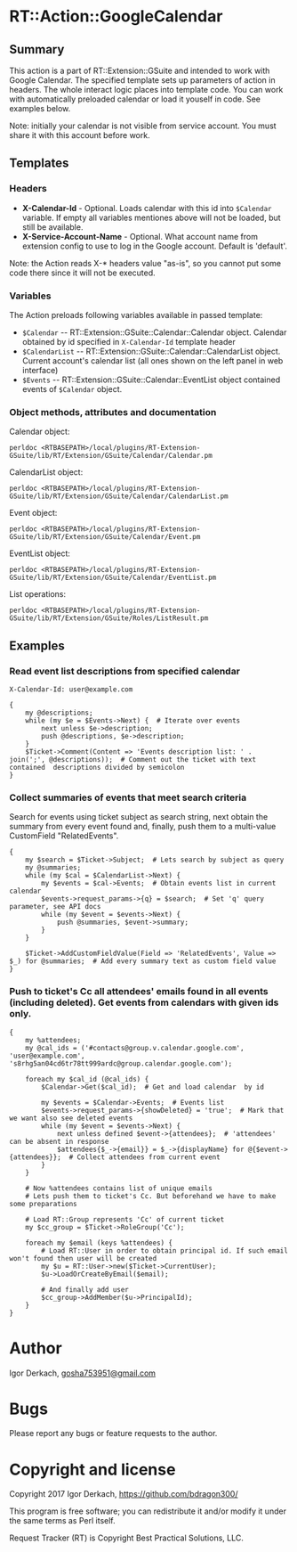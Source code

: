 # RT::Action::GoogleCalendar

## Summary

This action is a part of RT::Extension::GSuite and intended to work with 
Google Calendar. The specified template sets up parameters of action
in headers. The whole interact logic places into template code. You can work with automatically preloaded calendar or load it youself in code. See examples below.

Note: initially your calendar is not visible from service account. You must share it with this account before work.

## Templates

### Headers

* **X-Calendar-Id** - Optional. Loads calendar with this id into ```$Calendar``` variable. If empty all variables mentiones above will not be loaded, but still be available.
* **X-Service-Account-Name** - Optional. What account name from extension
config to use to log in the Google account. Default is 'default'.

Note: the Action reads X-* headers value "as-is", so you cannot put some code there since it will not be executed.

### Variables

The Action preloads following variables available in passed template:

* ```$Calendar``` -- RT::Extension::GSuite::Calendar::Calendar object. Calendar obtained by id specified in ```X-Calendar-Id``` template header
* ```$CalendarList``` -- RT::Extension::GSuite::Calendar::CalendarList object. Current account's calendar list (all ones shown on the left panel in web interface)
* ```$Events``` -- RT::Extension::GSuite::Calendar::EventList object contained events of ```$Calendar``` object.

### Object methods, attributes and documentation

Calendar object:
```
perldoc <RTBASEPATH>/local/plugins/RT-Extension-GSuite/lib/RT/Extension/GSuite/Calendar/Calendar.pm
```

CalendarList object:
```
perldoc <RTBASEPATH>/local/plugins/RT-Extension-GSuite/lib/RT/Extension/GSuite/Calendar/CalendarList.pm
```

Event object:
```
perldoc <RTBASEPATH>/local/plugins/RT-Extension-GSuite/lib/RT/Extension/GSuite/Calendar/Event.pm
```

EventList object:
```
perldoc <RTBASEPATH>/local/plugins/RT-Extension-GSuite/lib/RT/Extension/GSuite/Calendar/EventList.pm
```

List operations:
```
perldoc <RTBASEPATH>/local/plugins/RT-Extension-GSuite/lib/RT/Extension/GSuite/Roles/ListResult.pm
```

## Examples

### Read event list descriptions from specified calendar

```
X-Calendar-Id: user@example.com

{
    my @descriptions;
    while (my $e = $Events->Next) {  # Iterate over events
        next unless $e->description;
        push @descriptions, $e->description;
    }
    $Ticket->Comment(Content => 'Events description list: ' . join(';', @descriptions));  # Comment out the ticket with text contained  descriptions divided by semicolon
}
```

### Collect summaries of events that meet search criteria

Search for events using ticket subject as search string, next obtain the summary from every event found and, finally, push them to a multi-value CustomField "RelatedEvents".

```
{
    my $search = $Ticket->Subject;  # Lets search by subject as query
    my @summaries;
    while (my $cal = $CalendarList->Next) {
        my $events = $cal->Events;  # Obtain events list in current calendar
        $events->request_params->{q} = $search;  # Set 'q' query parameter, see API docs
        while (my $event = $events->Next) {
            push @summaries, $event->summary;
        }
    }

    $Ticket->AddCustomFieldValue(Field => 'RelatedEvents', Value => $_) for @summaries;  # Add every summary text as custom field value
}
```

### Push to ticket's Cc all attendees' emails found in all events (including deleted). Get events from calendars with given ids only.

```
{
    my %attendees;
    my @cal_ids = ('#contacts@group.v.calendar.google.com', 'user@example.com', 's8rhg5an04cd6tr78tt999ardc@group.calendar.google.com');

    foreach my $cal_id (@cal_ids) {
        $Calendar->Get($cal_id);  # Get and load calendar  by id

        my $events = $Calendar->Events;  # Events list
        $events->request_params->{showDeleted} = 'true';  # Mark that we want also see deleted events
        while (my $event = $events->Next) {
            next unless defined $event->{attendees};  # 'attendees' can be absent in response
            $attendees{$_->{email}} = $_->{displayName} for @{$event->{attendees}};  # Collect attendees from current event
        }
    }

    # Now %attendees contains list of unique emails
    # Lets push them to ticket's Cc. But beforehand we have to make some preparations

    # Load RT::Group represents 'Cc' of current ticket
    my $cc_group = $Ticket->RoleGroup('Cc'); 

    foreach my $email (keys %attendees) {
        # Load RT::User in order to obtain principal id. If such email won't found then user will be created
        my $u = RT::User->new($Ticket->CurrentUser);
        $u->LoadOrCreateByEmail($email);

        # And finally add user
        $cc_group->AddMember($u->PrincipalId);
    }
}
```


# Author

Igor Derkach, <gosha753951@gmail.com>


# Bugs

Please report any bugs or feature requests to the author.


# Copyright and license

Copyright 2017 Igor Derkach, <https://github.com/bdragon300/>

This program is free software; you can redistribute it and/or modify it under
the same terms as Perl itself.

Request Tracker (RT) is Copyright Best Practical Solutions, LLC.
